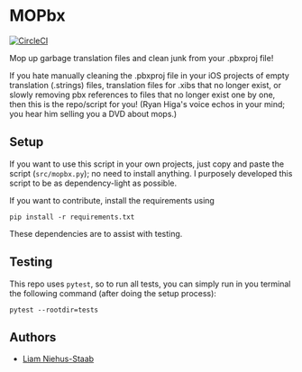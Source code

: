 # MOPbx

[![CircleCI](https://circleci.com/gh/niehusst/MOPbx.svg?style=svg)](https://app.circleci.com/pipelines/github/niehusst/MOPbx)

Mop up garbage translation files and clean junk from your .pbxproj file!

If you hate manually cleaning the .pbxproj file in your iOS projects of
empty translation (.strings) files, translation files for .xibs that no
longer exist, or slowly removing pbx references to files that no longer 
exist one by one, then this is the repo/script for you! (Ryan Higa's 
voice echos in your mind; you hear him selling you a DVD about mops.)

## Setup

If you want to use this script in your own projects, just copy and paste
the script (`src/mopbx.py`); no need to install anything. I purposely 
developed this script to be as dependency-light as possible.

If you want to contribute, install the requirements using
```
pip install -r requirements.txt
```
These dependencies are to assist with testing.

## Testing

This repo uses `pytest`, so to run all tests, you can simply run in you
terminal the following command (after doing the setup process):
```
pytest --rootdir=tests
```

## Authors

* [Liam Niehus-Staab](https://github.com/niehusst)

